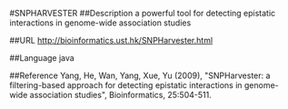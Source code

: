 #SNPHARVESTER
##Description
a powerful tool for detecting epistatic interactions in genome-wide association studies

##URL
http://bioinformatics.ust.hk/SNPHarvester.html

##Language
java

##Reference
Yang, He, Wan, Yang, Xue, Yu (2009), "SNPHarvester: a filtering-based approach for detecting epistatic interactions in genome-wide association studies", Bioinformatics, 25:504-511.

